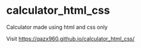# calculator_html_css
Calculator made using html and css only 

Visit https://qazx960.github.io/calculator_html_css/
